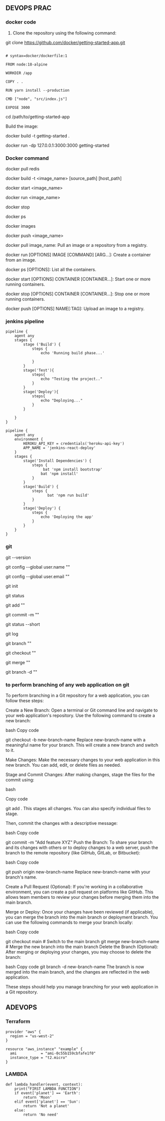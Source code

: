 ## DEVOPS PRAC 

### docker code 

1.	Clone the repository using the following command:

git clone https://github.com/docker/getting-started-app.git

```

# syntax=docker/dockerfile:1

FROM node:18-alpine

WORKDIR /app

COPY . .

RUN yarn install --production

CMD ["node", "src/index.js"]

EXPOSE 3000

```


cd /path/to/getting-started-app

Build the image:

docker build -t getting-started .

docker run -dp 127.0.0.1:3000:3000 getting-started






### Docker command 

docker pull redis

docker build -t <image_name> [source_path] [host_path]

docker start <image_name>

docker run <image_name>

docker stop

docker ps

docker images

docker push <image_name>

docker pull image_name: Pull an image or a repository from a registry.

docker run [OPTIONS] IMAGE [COMMAND] [ARG...]: Create a container from an image.

docker ps [OPTIONS]: List all the containers.

docker start [OPTIONS] CONTAINER [CONTAINER...]: Start one or more running containers.

docker stop [OPTIONS] CONTAINER [CONTAINER...]: Stop one or more running containers.

docker push [OPTIONS] NAME[:TAG]: Upload an image to a registry.




### jenkins pipeline 

```
pipeline { 
    agent any 
    stages { 
        stage ('Build') {
            steps { 
                echo 'Running build phase...'

            }
        }
        stage('Test'){
            steps{
                echo "Testing the project.."
            }
        }
        stage('Deploy'){
            steps{
                echo "Deploying..."
            }
        }

    }
}
```

```
pipeline {
    agent any 
    environment {
        HEROKU_API_KEY = credentials('heroku-api-key')
        APP_NAME = 'jenkins-react-deploy'
    }
    stages {
        stage('Install Dependencies') {
            steps {
                 bat 'npm install bootstrap'  
                bat 'npm install'  
            }
        }
        stage('Build') {
            steps {
                   bat 'npm run build'
            }
        }
        stage('Deploy') {
            steps {
                echo 'Deploying the app'
            }
        }
    }
}
```

### git 


git --version

git config --global user.name ""

git config --global user.email ""

git init

git status

git add ""

git commit -m ""

git status --short

git log

git branch ""

git checkout ""

git merge ""

git branch -d "" 


### to perform branching of any web application on git


To perform branching in a Git repository for a web application, you can follow these steps:

Create a New Branch:
Open a terminal or Git command line and navigate to your web application's repository. Use the following command to create a new branch:

bash
Copy code

git checkout -b new-branch-name
Replace new-branch-name with a meaningful name for your branch. This will create a new branch and switch to it.

Make Changes:
Make the necessary changes to your web application in this new branch. You can add, edit, or delete files as needed.

Stage and Commit Changes:
After making changes, stage the files for the commit using:

bash

Copy code

git add .
This stages all changes. You can also specify individual files to stage.

Then, commit the changes with a descriptive message:

bash
Copy code

git commit -m "Add feature XYZ"
Push the Branch:
To share your branch and its changes with others or to deploy changes to a web server, push the branch to the remote repository (like GitHub, GitLab, or Bitbucket):

bash
Copy code

git push origin new-branch-name
Replace new-branch-name with your branch's name.

Create a Pull Request (Optional):
If you're working in a collaborative environment, you can create a pull request on platforms like GitHub. This allows team members to review your changes before merging them into the main branch.

Merge or Deploy:
Once your changes have been reviewed (if applicable), you can merge the branch into the main branch or deployment branch. You can use the following commands to merge your branch locally:

bash
Copy code

git checkout main  # Switch to the main branch
git merge new-branch-name  # Merge the new branch into the main branch
Delete the Branch (Optional):
After merging or deploying your changes, you may choose to delete the branch:

bash
Copy code
git branch -d new-branch-name
The branch is now merged into the main branch, and the changes are reflected in the web application.

These steps should help you manage branching for your web application in a Git repository.



## ADEVOPS 

### Terraform 

```
provider "aws" {
  region = "us-west-2"
}

resource "aws_instance" "example" {
  ami           = "ami-0c55b159cbfafe1f0"
  instance_type = "t2.micro"
}
```

### LAMBDA 

```
def lambda_handler(event, context):
    print("FIRST LAMBDA FUNCTION")
    if event['planet'] == 'Earth':
        return 'Moon'
    elif event['planet'] == 'Sun':
        return 'Not a planet'
    else:
        return 'No need'
```
